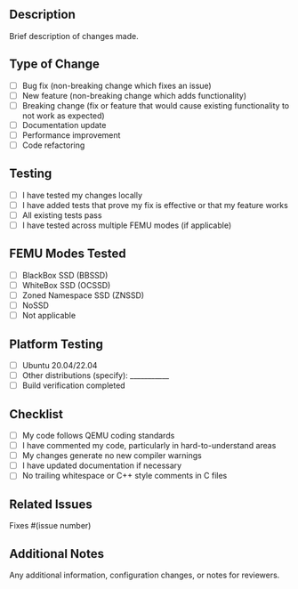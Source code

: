 ## Description
Brief description of changes made.

## Type of Change
- [ ] Bug fix (non-breaking change which fixes an issue)
- [ ] New feature (non-breaking change which adds functionality)
- [ ] Breaking change (fix or feature that would cause existing functionality to not work as expected)
- [ ] Documentation update
- [ ] Performance improvement
- [ ] Code refactoring

## Testing
- [ ] I have tested my changes locally
- [ ] I have added tests that prove my fix is effective or that my feature works
- [ ] All existing tests pass
- [ ] I have tested across multiple FEMU modes (if applicable)

## FEMU Modes Tested
- [ ] BlackBox SSD (BBSSD)
- [ ] WhiteBox SSD (OCSSD)
- [ ] Zoned Namespace SSD (ZNSSD)
- [ ] NoSSD
- [ ] Not applicable

## Platform Testing
- [ ] Ubuntu 20.04/22.04
- [ ] Other distributions (specify): ___________
- [ ] Build verification completed

## Checklist
- [ ] My code follows QEMU coding standards
- [ ] I have commented my code, particularly in hard-to-understand areas  
- [ ] My changes generate no new compiler warnings
- [ ] I have updated documentation if necessary
- [ ] No trailing whitespace or C++ style comments in C files

## Related Issues
Fixes #(issue number)

## Additional Notes
Any additional information, configuration changes, or notes for reviewers.